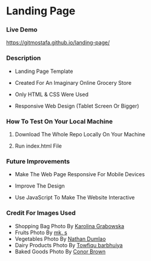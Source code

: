 # Landing Page

### Live Demo
https://gitmostafa.github.io/landing-page/

### Description
* Landing Page Template

* Created For An Imaginary Online Grocery Store
  
* Only HTML & CSS Were Used

* Responsive Web Design (Tablet Screen Or Bigger)

### How To Test On Your Local Machine
1) Download The Whole Repo Locally On Your Machine
  
2) Run index.html File

### Future Improvements
* Make The Web Page Responsive For Mobile Devices

* Improve The Design

* Use JavaScript To Make The Website Interactive

### Credit For Images Used
* Shopping Bag Photo By <a href="https://www.pexels.com/photo/handbag-with-fresh-assorted-vegetables-on-table-4020557/">Karolina Grabowska</a>
* Fruits Photo By <a href="https://unsplash.com/@mk__s?utm_content=creditCopyText&utm_medium=referral&utm_source=unsplash">mk. s</a>
* Vegetables Photo By <a href="https://unsplash.com/@nate_dumlao?utm_content=creditCopyText&utm_medium=referral&utm_source=unsplash">Nathan Dumlao</a>
* Dairy Products Photo By <a href="https://unsplash.com/@towfiqu999999?utm_content=creditCopyText&utm_medium=referral&utm_source=unsplash">Towfiqu barbhuiya</a>
* Baked Goods Photo By <a href="https://unsplash.com/@commonboxturtle?utm_content=creditCopyText&utm_medium=referral&utm_source=unsplash">Conor Brown</a>  
